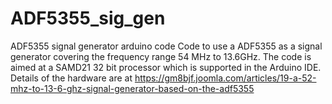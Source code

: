 # ADF5355_sig_gen
ADF5355 signal generator arduino code
Code to use a ADF5355 as a signal generator covering the frequency range 54 MHz to 13.6GHz. 
The code is aimed at a SAMD21 32 bit processor which is supported in the Arduino IDE.
Details of the hardware are at 
https://gm8bjf.joomla.com/articles/19-a-52-mhz-to-13-6-ghz-signal-generator-based-on-the-adf5355
